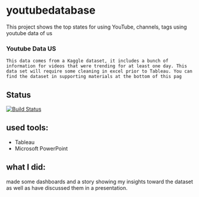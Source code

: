 # youtubedatabase
This project shows the top states for using YouTube, channels, tags  using youtube data of us 
  ### Youtube Data US
    This data comes from a Kaggle dataset, it includes a bunch of information for videos that were trending for at least one day. This data set will require some cleaning in excel prior to Tableau. You can find the dataset in supporting materials at the bottom of this pag
##  Status
[![Build Status](https://img.shields.io/travis/twbs/bootstrap/v4-dev.svg)](https://github.com/superbido/fav-moviewebsite/edit/master/README.md)
## used tools: 
 - Tableau   
 - Microsoft PowerPoint
 
## what I did:
 made some dashboards and a story showing my insights toward the dataset as well as have discussed them in a presentation.
